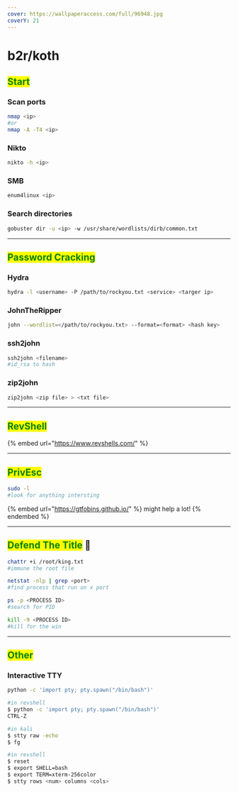 ```yaml
---
cover: https://wallpaperaccess.com/full/96948.jpg
coverY: 21
---
```


# b2r/koth

## <mark style="color:green;">Start</mark>

### Scan ports

```bash
nmap <ip>
#or
nmap -A -T4 <ip>
```

### Nikto

```bash
nikto -h <ip>
```

### SMB

```bash
enum4linux <ip>
```

### Search directories

```bash
gobuster dir -u <ip> -w /usr/share/wordlists/dirb/common.txt
```

***

## <mark style="color:green;">Password Cracking</mark>

### Hydra

```bash
hydra -l <username> -P /path/to/rockyou.txt <service> <targer ip>
```

### JohnTheRipper

```bash
john --wordlist=</path/to/rockyou.txt> --format=<format> <hash key>
```

### ssh2john

```bash
ssh2john <filename> 
#id_rsa to hash
```

### zip2john

```bash
zip2john <zip file> > <txt file>
```

***



## <mark style="color:green;">RevShell</mark>

{% embed url="https://www.revshells.com/" %}

***

## <mark style="color:green;">PrivEsc</mark>

```bash
sudo -l 
#look for anything intersting
```

{% embed url="https://gtfobins.github.io/" %}
might help a lot!
{% endembed %}

***

## <mark style="color:green;">Defend The Title</mark> :crown:

```bash
chattr +i /root/king.txt
#immune the root file
```

```bash
netstat -nlp | grep <port>
#find process that run on x port

ps -p <PROCESS ID>
#search for PID

kill -9 <PROCESS ID>
#kill for the win
```

***

## <mark style="color:green;">Other</mark>

### Interactive TTY

```bash
python -c 'import pty; pty.spawn("/bin/bash")'
```

```bash
#in revshell
$ python -c 'import pty; pty.spawn("/bin/bash")'
CTRL-Z

#in kali
$ stty raw -echo
$ fg

#in revshell
$ reset
$ export SHELL=bash
$ export TERM=xterm-256color
$ stty rows <num> columns <cols>
```
